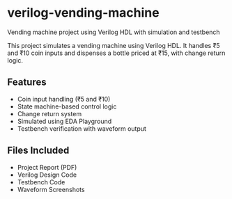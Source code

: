 # verilog-vending-machine
Vending machine project using Verilog HDL with simulation and testbench

This project simulates a vending machine using Verilog HDL. It handles ₹5 and ₹10 coin inputs and dispenses a bottle priced at ₹15, with change return logic.

## Features

* Coin input handling (₹5 and ₹10)
* State machine-based control logic
* Change return system
* Simulated using EDA Playground
* Testbench verification with waveform output

## Files Included

* Project Report (PDF)
* Verilog Design Code
* Testbench Code
* Waveform Screenshots


